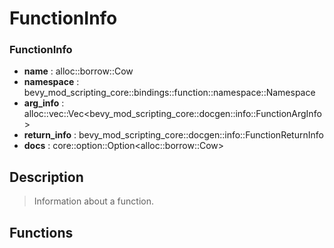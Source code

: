 # FunctionInfo

### FunctionInfo

- **name** : alloc::borrow::Cow<str>
- **namespace** : bevy\_mod\_scripting\_core::bindings::function::namespace::Namespace
- **arg\_info** : alloc::vec::Vec<bevy\_mod\_scripting\_core::docgen::info::FunctionArgInfo>
- **return\_info** : bevy\_mod\_scripting\_core::docgen::info::FunctionReturnInfo
- **docs** : core::option::Option<alloc::borrow::Cow<str>>

## Description

>  Information about a function.

## Functions

